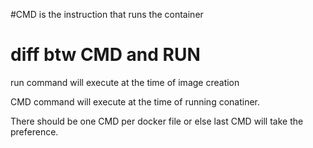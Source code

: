 #CMD is the instruction that runs the container

# diff btw CMD and RUN

run command will execute at the time of image creation

CMD command will execute at the time of running conatiner.

There should be one CMD per docker file or else last CMD will take the preference.
